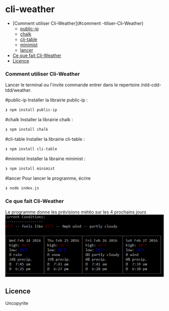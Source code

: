 # cli-weather


- [Comment utiliser Cli-Weather](#comment -tiliser-Cli-Weather)
  - [public-ip](#public-ip)
  - [chalk](#chalk)
  - [cli-table](#cli-table)
  - [minimist](#minimist)
  - [lancer](#lancer)
- [Ce que fait Cli-Weather](#ce-que-fait-Cli-Weather)
- [Licence](#licence)



### Comment utiliser Cli-Weather

Lancer le terminal ou l'invite commande entrer dans le repertoire /rdd-cdd-tdd/weather.

#public-ip
Installer la librairie public-ip :
```sh
❯ npm install public-ip
```
#chalk
Installer la librairie chalk :
```sh
❯ npm install chalk
```
#cli-table
Installer la librairie cli-table :
```sh
❯ npm install cli-table
```
#minimist
Installer la librairie minimist : 
```sh
❯ npm install minimist
```

#lancer
Pour lancer le programme, écrire 
```sh
❯ node index.js
```


### Ce que fait Cli-Weather

Le programme donne les prévisions météo sur les 4 prochains jours
![alt tag](https://github.com/lloyddsure/rdd-cdd-tdd/blob/master/weather/image.PNG)

## Licence
Uncopyrite